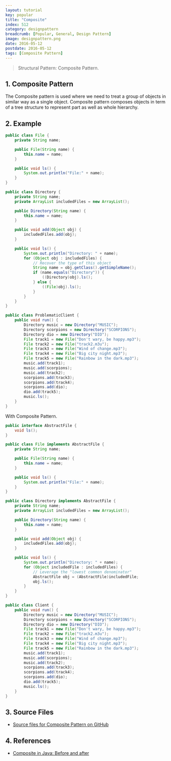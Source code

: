 ```yaml
---
layout: tutorial
key: popular
title: "Composite"
index: 512
category: designpattern
breadcrumb: [Popular, General, Design Pattern]
image: designpattern.png
date: 2016-05-12
postdate: 2016-05-12
tags: [Composite Pattern]
---
```


> Structural Pattern: Composite Pattern.

## 1. Composite Pattern
The Composite pattern is used where we need to treat a group of objects in similar way as a single object. Composite pattern composes objects in term of a tree structure to represent part as well as whole hierarchy.

## 2. Example
```java
public class File {
    private String name;

    public File(String name) {
        this.name = name;
    }

    public void ls() {
        System.out.println("File:" + name);
    }
}

public class Directory {
    private String name;
    private ArrayList includedFiles = new ArrayList();

    public Directory(String name) {
        this.name = name;
    }

    public void add(Object obj) {
        includedFiles.add(obj);
    }

    public void ls() {
        System.out.println("Directory: " + name);
        for (Object obj : includedFiles) {
            // Recover the type of this object
            String name = obj.getClass().getSimpleName();
            if (name.equals("Directory")) {
                ((Directory)obj).ls();
            } else {
                ((File)obj).ls();
            }
        }
    }
}

public class ProblematicClient {
    public void run() {
        Directory music = new Directory("MUSIC");
        Directory scorpions = new Directory("SCORPIONS");
        Directory dio = new Directory("DIO");
        File track1 = new File("Don't wary, be happy.mp3");
        File track2 = new File("track2.m3u");
        File track3 = new File("Wind of change.mp3");
        File track4 = new File("Big city night.mp3");
        File track5 = new File("Rainbow in the dark.mp3");
        music.add(track1);
        music.add(scorpions);
        music.add(track2);
        scorpions.add(track3);
        scorpions.add(track4);
        scorpions.add(dio);
        dio.add(track5);
        music.ls();
    }
}
```
With Composite Pattern.
```java
public interface AbstractFile {
    void ls();
}

public class File implements AbstractFile {
    private String name;

    public File(String name) {
        this.name = name;
    }

    public void ls() {
        System.out.println("File:" + name);
    }
}

public class Directory implements AbstractFile {
    private String name;
    private ArrayList includedFiles = new ArrayList();

    public Directory(String name) {
        this.name = name;
    }

    public void add(Object obj) {
        includedFiles.add(obj);
    }

    public void ls() {
        System.out.println("Directory: " + name);
        for (Object includedFile : includedFiles) {
            // Leverage the "lowest common denominator"
            AbstractFile obj = (AbstractFile)includedFile;
            obj.ls();
        }
    }
}

public class Client {
    public void run() {
        Directory music = new Directory("MUSIC");
        Directory scorpions = new Directory("SCORPIONS");
        Directory dio = new Directory("DIO");
        File track1 = new File("Don't wary, be happy.mp3");
        File track2 = new File("track2.m3u");
        File track3 = new File("Wind of change.mp3");
        File track4 = new File("Big city night.mp3");
        File track5 = new File("Rainbow in the dark.mp3");
        music.add(track1);
        music.add(scorpions);
        music.add(track2);
        scorpions.add(track3);
        scorpions.add(track4);
        scorpions.add(dio);
        dio.add(track5);
        music.ls();
    }
}
```

## 3. Source Files
* [Source files for Composite Pattern on GitHub](https://github.com/jojozhuang/design-patterns-java/tree/master/design-pattern-composite)

## 4. References
* [Composite in Java: Before and after](https://sourcemaking.com/design_patterns/composite/java/1)
